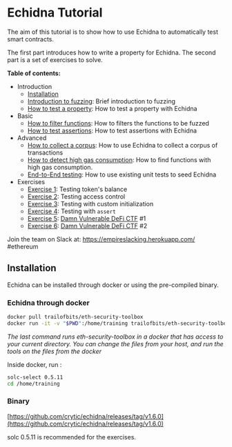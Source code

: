 # Echidna Tutorial

The aim of this tutorial is to show how to use Echidna to automatically test smart contracts.

The first part introduces how to write a property for Echidna.
The second part is a set of exercises to solve.

**Table of contents:**

- Introduction
  - [Installation](#installation)
  - [Introduction to fuzzing](./fuzzing-introduction.md): Brief introduction to fuzzing
  - [How to test a property](./how-to-test-a-property.md): How to test a property with Echidna
- Basic
  - [How to filter functions](./filtering-functions.md): How to filters the functions to be fuzzed
  - [How to test assertions](./assertion-checking.md): How to test assertions with Echidna
- Advanced
  - [How to collect a corpus](./collecting-a-corpus.md): How to use Echidna to collect a corpus of transactions
  - [How to detect high gas consumption](./finding-transactions-with-high-gas-consumption.md): How to find functions with high gas consumption.
  - [End-to-End testing](./end-to-end-testing.md): How to use existing unit tests to seed Echidna
- Exercises
  - [Exercise 1](./Exercise-1.md): Testing token's balance
  - [Exercise 2](./Exercise-2.md): Testing access control
  - [Exercise 3](./Exercise-3.md): Testing with custom initialization
  - [Exercise 4](./Exercise-4.md): Testing with `assert`
  - [Exercise 5](./Exercise-5.md): [Damn Vulnerable DeFi CTF][ctf] #1
  - [Exercise 6](./Exercise-6.md): [Damn Vulnerable DeFi CTF][ctf] #2

Join the team on Slack at: https://empireslacking.herokuapp.com/ #ethereum

## Installation

Echidna can be installed through docker or using the pre-compiled binary.

### Echidna through docker

```bash
docker pull trailofbits/eth-security-toolbox
docker run -it -v "$PWD":/home/training trailofbits/eth-security-toolbox
```

*The last command runs eth-security-toolbox in a docker that has access to your current directory. You can change the files from your host, and run the tools on the files from the docker*

Inside docker, run :

```bash
solc-select 0.5.11
cd /home/training
```

### Binary

[https://github.com/crytic/echidna/releases/tag/v1.6.0](https://github.com/crytic/echidna/releases/tag/v1.6.0)

solc 0.5.11 is recommended for the exercises.

[ctf]: https://www.damnvulnerabledefi.xyz/
